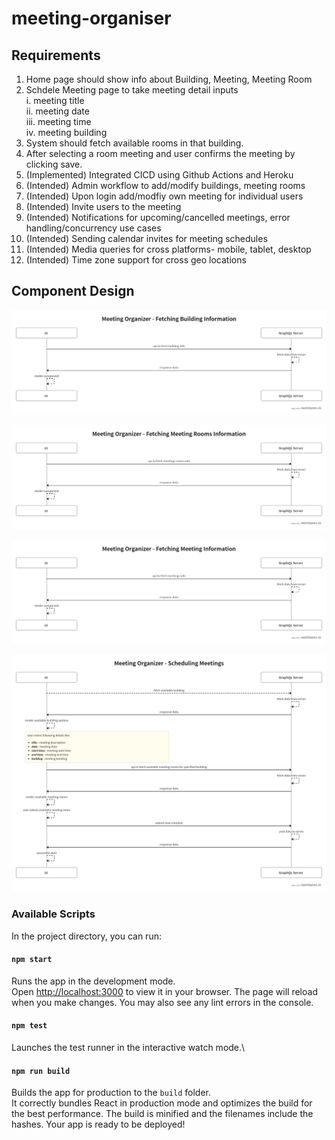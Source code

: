 # meeting-organiser

## Requirements

1. Home page should show info about Building, Meeting, Meeting Room
2. Schdele Meeting page to take meeting detail inputs\
    i. meeting title\
    ii. meeting date\
    iii. meeting time\
    iv. meeting building
3. System should fetch available rooms in that building.
4. After selecting a room meeting and user confirms the meeting by clicking save.
5. (Implemented) Integrated CICD using Github Actions and Heroku
6. (Intended) Admin workflow to add/modify buildings, meeting rooms
7. (Intended) Upon login add/modfiy own meeting for individual users
8. (Intended) Invite users to the meeting
9. (Intended) Notifications for upcoming/cancelled meetings, error handling/concurrency use cases
10. (Intended) Sending calendar invites for meeting schedules
11. (Intended) Media queries for cross platforms- mobile, tablet, desktop
12. (Intended) Time zone support for cross geo locations

## Component Design
![Building info](/component-design/buildings.png)

![Meeting Room info](/component-design/meeting-rooms.png)

![Meetings info](/component-design/meetings.png)

![Schedule Meeting](/component-design/schedule-meeting.png)

### Available Scripts

In the project directory, you can run:

#### `npm start`

Runs the app in the development mode.\
Open [http://localhost:3000](http://localhost:3000) to view it in your browser.
The page will reload when you make changes. You may also see any lint errors in the console.

#### `npm test`

Launches the test runner in the interactive watch mode.\

#### `npm run build`

Builds the app for production to the `build` folder.\
It correctly bundles React in production mode and optimizes the build for the best performance.
The build is minified and the filenames include the hashes. Your app is ready to be deployed!
